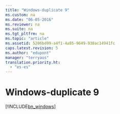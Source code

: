 ```yaml
---
title: "Windows-duplicate 9"
ms.custom: na
ms.date: "06-05-2016"
ms.reviewer: na
ms.suite: na
ms.tgt_pltfrm: na
ms.topic: "article"
ms.assetid: 5206bd99-a4f1-4a85-9649-938ac14941fc
caps.latest.revision: 5
ms.author: "edupont"
manager: "terryaus"
translation.priority.ht: 
  - "es-es"
---
```

# Windows-duplicate 9
[!INCLUDE[bn_windows](../../LocalFunctionalityForMicrosoftDynamicsNav2016/Australia/includes/bn_windows_md.md)]